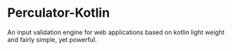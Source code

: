 # Perculator-Kotlin
An input validation engine for web applications based on kotlin light weight and fairly simple, yet powerful.